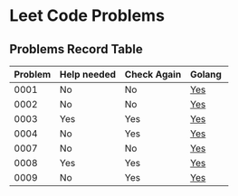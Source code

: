 # Leet Code Problems

## Problems Record Table

| Problem | Help needed | Check Again | Golang                                                                                                                   |
| ------- | ----------- | ----------- | ------------------------------------------------------------------------------------------------------------------------ |
| 0001    | No          | No          | [Yes](golang/0001_two_sum/0001_two_sum.go)                                                                               |
| 0002    | No          | No          | [Yes](golang/0002_two_sum/0002_add_two_numbers.go)                                                                       |
| 0003    | Yes         | Yes         | [Yes](golang/0003_longest_substring_without_repeating_characters/0003_longest_substring_without_repeating_characters.go) |
| 0004    | No          | Yes         | [Yes](golang/0004_median_of_two_sorted_arrays/0004_median_of_two_sorted_arrays.go)                                       |
| 0007    | No          | No          | [Yes](golang/0007_reverse_integer/0007_reverse_integer.go)                                                               |
| 0008    | Yes         | Yes         | [Yes](golang/0008_string_to_integer_atoi/0008_string_to_integer_atoi.go)                                                 |
| 0009    | No          | Yes         | [Yes](golang/0009_palindrome_number/0009_palindrome_number.go)                                                           |
